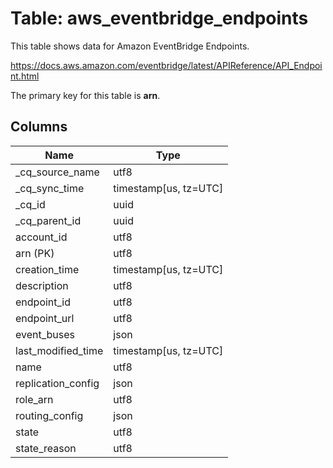 # Table: aws_eventbridge_endpoints

This table shows data for Amazon EventBridge Endpoints.

https://docs.aws.amazon.com/eventbridge/latest/APIReference/API_Endpoint.html

The primary key for this table is **arn**.

## Columns

| Name          | Type          |
| ------------- | ------------- |
|_cq_source_name|utf8|
|_cq_sync_time|timestamp[us, tz=UTC]|
|_cq_id|uuid|
|_cq_parent_id|uuid|
|account_id|utf8|
|arn (PK)|utf8|
|creation_time|timestamp[us, tz=UTC]|
|description|utf8|
|endpoint_id|utf8|
|endpoint_url|utf8|
|event_buses|json|
|last_modified_time|timestamp[us, tz=UTC]|
|name|utf8|
|replication_config|json|
|role_arn|utf8|
|routing_config|json|
|state|utf8|
|state_reason|utf8|
